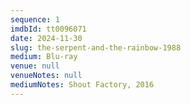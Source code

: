 ```yaml
---
sequence: 1
imdbId: tt0096071
date: 2024-11-30
slug: the-serpent-and-the-rainbow-1988
medium: Blu-ray
venue: null
venueNotes: null
mediumNotes: Shout Factory, 2016
---
```


